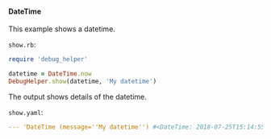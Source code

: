 #### DateTime

This example shows a datetime.

```show.rb```:
```ruby
require 'debug_helper'

datetime = DateTime.now
DebugHelper.show(datetime, 'My datetime')
```

The output shows details of the datetime.

```show.yaml```:
```yaml
--- 'DateTime (message=''My datetime'') #<DateTime: 2018-07-25T15:14:55-05:00 ((2458325j,72895s,504151000n),-18000s,2299161j)>'
```
